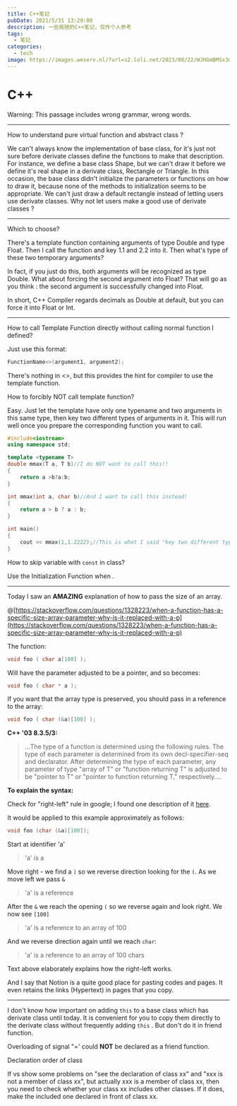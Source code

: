 ```yaml
---
title: C++笔记
pubDate: 2021/5/31 13:29:00
description: 一些简陋的C++笔记，仅作个人参考
tags:
  - 笔记
categories:
  - tech
image: https://images.weserv.nl/?url=s2.loli.net/2023/08/22/WJHGmBMSx3dKjwc.webp
---
```




# C++

Warning: This passage includes wrong grammar, wrong words.

---

How to understand pure virtual function and abstract class ?

We can't always know the implementation of base class, for it's just not sure before derivate classes define the functions to make that description. For instance, we define a base class Shape, but we can't draw it before we define it's real shape in a derivate class, Rectangle or Triangle. In this occasion, the base class didn't initialize the parameters or functions on how to draw it, because none of the methods to initialization seems to be appropriate. We can't just draw a default rectangle instead of letting users use derivate classes. Why not let users make a good use of derivate classes ?

---

Which to choose?

There's a template function containing arguments of type Double and type Float. Then I call the function and key 1.1 and 2.2 into it. Then what's type of these two temporary arguments?

In fact, if you just do this, both arguments will be recognized as type Double. What about forcing the second argument into Float? That will go as you think : the second argument is successfully changed into Float.

In short, C++ Compiler regards decimals as Double at default, but you can force it into Float or Int.

---

How to call Template Function directly without calling normal function I defined?

Just use this format:

```cpp
FunctionName<>(argument1, argument2);
```

There's nothing in <>, but this provides the hint for compiler to use the template function.

How to forcibly NOT call template function?

Easy. Just let the template have only one typename and two arguments in this same type, then key two different types of arguments in it. This will run well once you prepare the corresponding function you want to call.

```cpp
#include<iostream>
using namespace std;

template <typename T>
double mmax(T a, T b)//I do NOT want to call this!!
{
	return a >b?a:b;
}

int mmax(int a, char b)//And I want to call this instead!
{
	return a > b ? a : b;
}

int main()
{
	cout << mmax(1,1.2222);//This is what I said "key two different types of arguments"
}
```

How to skip variable with `const` in class?

Use the Initialization Function when .

---

Today I saw an **AMAZING** explanation of how to pass the size of an array.

@[https://stackoverflow.com/questions/1328223/when-a-function-has-a-specific-size-array-parameter-why-is-it-replaced-with-a-p](https://stackoverflow.com/questions/1328223/when-a-function-has-a-specific-size-array-parameter-why-is-it-replaced-with-a-p)

The function:

```cpp
void foo ( char a[100] );
```

Will have the parameter adjusted to be a pointer, and so becomes:

```cpp
void foo ( char * a );
```

If you want that the array type is preserved, you should pass in a reference to the array:

```cpp
void foo ( char (&a)[100] );
```

**C++ '03 8.3.5/3:**

> ...The type of a function is determined using the following rules. The type of each parameter is determined from its own decl-specifier-seq and declarator. After determining the type of each parameter, any parameter of type "array of T" or "function returning T" is adjusted to be "pointer to T" or "pointer to function returning T," respectively....

**To explain the syntax:**

Check for "right-left" rule in google; I found one description of it [here](http://www.cpp-home.com/archives/106.html).

It would be applied to this example approximately as follows:

```cpp
void foo (char (&a)[100]);
```

Start at identifier 'a'

> 'a' is a

Move right - we find a `)` so we reverse direction looking for the `(`. As we move left we pass `&`

> 'a' is a reference

After the `&` we reach the opening `(` so we reverse again and look right. We now see `[100]`

> 'a' is a reference to an array of 100

And we reverse direction again until we reach `char`:

> 'a' is a reference to an array of 100 chars

Text above elaborately explains how the right-left works.

And I say that Notion is a quite good place for pasting codes and pages. It even retains the links (Hypertext) in pages that you copy.

---

I don't know how important on adding `this` to a base class which has derivate class until today. It is convenient for you to copy them directly to the derivate class without frequently adding `this` . But don't do it in friend function.

Overloading of signal "=' could **NOT** be declared as a friend function.

Declaration order of class

If vs show some problems on "see the declaration of class xx" and "xxx is not a member of class xx", but actually xxx is a member of class xx, then you need to check whether your class xx includes other classes. If it does, make the included one declared in front of class xx.